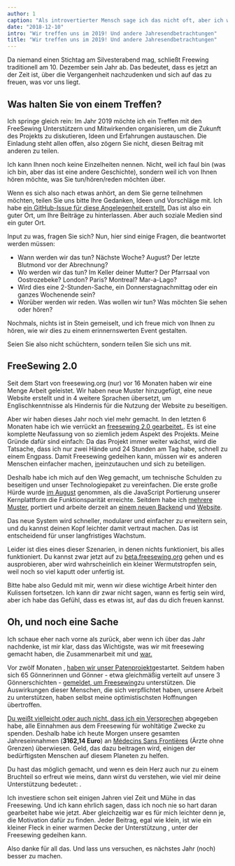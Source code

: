 ```yaml
---
author: 1
caption: "Als introvertierter Mensch sage ich das nicht oft, aber ich würde Sie eigentlich gerne kennenlernen."
date: "2018-12-10"
intro: "Wir treffen uns im 2019! Und andere Jahresendbetrachtungen"
title: "Wir treffen uns im 2019! Und andere Jahresendbetrachtungen"
---
```



Da niemand einen Stichtag am Silvesterabend mag, schließt Freewing traditionell am 10. Dezember sein Jahr ab. Das bedeutet, dass es jetzt an der Zeit ist, über die Vergangenheit nachzudenken und sich auf das zu freuen, was vor uns liegt.

## Was halten Sie von einem Treffen?

Ich springe gleich rein: Im Jahr 2019 möchte ich ein Treffen mit den FreeSewing Unterstützern und Mitwirkenden organisieren, um die Zukunft des Projekts zu diskutieren, Ideen und Erfahrungen austauschen. Die Einladung steht allen offen, also zögern Sie nicht, diesen Beitrag mit anderen zu teilen.

Ich kann Ihnen noch keine Einzelheiten nennen. Nicht, weil ich faul bin (was ich bin, aber das ist eine andere Geschichte), sondern weil ich von Ihnen hören möchte, was Sie tun/hören/reden möchten über.

Wenn es sich also nach etwas anhört, an dem Sie gerne teilnehmen möchten, teilen Sie uns bitte Ihre Gedanken, Ideen und Vorschläge mit. Ich habe [ein GitHub-Issue für diese Angelegenheit erstellt.](https://github.com/freesewing/meetup/issues/1) Das ist also ein guter Ort, um Ihre Beiträge zu hinterlassen. Aber auch soziale Medien sind ein guter Ort.

Input zu was, fragen Sie sich? Nun, hier sind einige Fragen, die beantwortet werden müssen:

 - Wann werden wir das tun? Nächste Woche? August? Der letzte Blutmond vor der Abrechnung?
 - Wo werden wir das tun? Im Keller deiner Mutter? Der Pfarrsaal von Oostrozebeke? London? Paris? Montreal? Mar-a-Lago?
 - Wird dies eine 2-Stunden-Sache, ein Donnerstagnachmittag oder ein ganzes Wochenende sein?
 - Worüber werden wir reden. Was wollen wir tun? Was möchten Sie sehen oder hören?


Nochmals, nichts ist in Stein gemeiselt, und ich freue mich von Ihnen zu hören, wie wir dies zu einem erinnernswerten Event gestalten.

Seien Sie also nicht schüchtern, sondern teilen Sie sich uns mit.

## FreeSewing 2.0

Seit dem Start von freesewing.org (nur) vor 16 Monaten haben wir eine Menge Arbeit geleistet. Wir haben neue Muster hinzugefügt, eine neue Website erstellt und in 4 weitere Sprachen übersetzt, um Englischkenntnisse als Hindernis für die Nutzung der Website zu beseitigen.

Aber wir haben dieses Jahr noch viel mehr gemacht. In den letzten 6 Monaten habe ich wie verrückt an [freesewing 2.0 gearbeitet.](https://github.com/freesewing/freesewing). Es ist eine komplette Neufassung von so ziemlich jedem Aspekt des Projekts. Meine Gründe dafür sind einfach: Da das Projekt immer weiter wächst, wird die Tatsache, dass ich nur zwei Hände und 24 Stunden am Tag habe, schnell zu einem Engpass. Damit Freesewing gedeihen kann, müssen wir es anderen Menschen einfacher machen, [in](https://developer.freesewing.org)einzutauchen und sich zu beteiligen.

Deshalb habe ich mich auf den Weg gemacht, um technische Schulden zu beseitigen und unser Technologiepaket zu vereinfachen. Die erste große Hürde wurde [im August](/blog/announcing-freesewing-library) genommen, als die JavaScript Portierung unserer Kernplattform die Funktionsparität erreichte. Seitdem habe ich [mehrere Muster](https://github.com/freesewing/patterns), portiert und arbeite derzeit an [einem neuen Backend](https://github.com/freesewing/backend) und [Website](https://github.com/freesewing/website).

Das neue System wird schneller, modularer und einfacher zu erweitern sein, und du kannst deinen Kopf leichter damit vertraut machen. Das ist entscheidend für unser langfristiges Wachstum.

Leider ist dies eines dieser Szenarien, in denen nichts funktioniert, bis alles funktioniert. Du kannst zwar jetzt auf zu [beta.freesewing.org](https://beta.freesewing.org) gehen und es ausprobieren, aber wird wahrscheinlich ein kleiner Wermutstropfen sein, weil noch so viel kaputt oder unfertig ist.

Bitte habe also Geduld mit mir, wenn wir diese wichtige Arbeit hinter den Kulissen fortsetzen. Ich kann dir zwar nicht sagen, wann es fertig sein wird, aber ich habe das Gefühl, dass es etwas ist, auf das du dich freuen kannst.

## Oh, und noch eine Sache

Ich schaue eher nach vorne als zurück, aber wenn ich über das Jahr nachdenke, ist mir klar, dass das Wichtigste, was wir mit freesewing gemacht haben, die Zusammenarbeit mit und [war.](/community/who/patrons)

Vor zwölf Monaten , [haben wir unser Patenprojekt](/blog/calling-all-patrons)gestartet. Seitdem haben sich 65 Gönnerinnen und Gönner - etwa gleichmäßig verteilt auf unsere 3 Gönnerschichten - [gemeldet, um Freesewing](/patrons/join)zu unterstützen. Die Auswirkungen dieser Menschen, die sich verpflichtet haben, unsere Arbeit zu unterstützen, haben selbst meine optimistischsten Hoffnungen übertroffen.

[Du weißt vielleicht oder auch nicht, dass ich ein Versprechen](/docs/about/pledge) abgegeben habe, alle Einnahmen aus dem Freesewing für wohltätige Zwecke zu spenden. Deshalb habe ich heute Morgen unsere gesamten Jahreseinnahmen (**3162,14 Euro**) an [Médecins Sans Frontières](https://www.msf.org/) (Ärzte ohne Grenzen) überwiesen. Geld, das dazu beitragen wird, einigen der bedürftigsten Menschen auf diesem Planeten zu helfen.

Du hast das möglich gemacht, und wenn es dein Herz auch nur zu einem Bruchteil so erfreut wie meins, dann wirst du verstehen, wie viel mir deine Unterstützung bedeutet: .

Ich investiere schon seit einigen Jahren viel Zeit und Mühe in das Freesewing. Und ich kann ehrlich sagen, dass ich noch nie so hart daran gearbeitet habe wie jetzt. Aber gleichzeitig war es für mich leichter denn je, die Motivation dafür zu finden. Jeder Beitrag, egal wie klein, ist wie ein kleiner Fleck in einer warmen Decke der Unterstützung , unter der Freesewing gedeihen kann.

Also danke für all das. Und lass uns versuchen, es nächstes Jahr (noch) besser zu machen.

